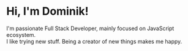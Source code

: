# Hi, I'm Dominik!

I'm passionate Full Stack Developer, mainly focused on JavaScript ecosystem. </br> I like trying new stuff. Being a creator of new things makes me happy.


<!-- ### :handshake: Realizations:
  1. [Swiftproxy](https://swiftproxy.io/)-->

<!---
### :crystal_ball: Cooking:
  1. [Advanced DB Sessions](https://github.com/DominikKoniarz/nextjs-advanced-multiple-db-sessions)
-->

<!--### 📃 My latest Projects:
  1. [Site builder](https://github.com/DominikKoniarz/site-builder-test)
  2. [Advanced DB Sessions](https://github.com/DominikKoniarz/nextjs-advanced-multiple-db-sessions)
  3. [Next.js Todo List App](https://github.com/DominikKoniarz/nextjs-todo-list)
  4. [Next.js OpenAI API Integration](https://github.com/DominikKoniarz/nextjs-chatgpt-integration)
  5. [Social Media App](https://github.com/DominikKoniarz/Social-Media-App)
  6. [Golang Chat Application](https://github.com/DominikKoniarz/chat-app-golang)
  7. [URL Shortener](https://github.com/DominikKoniarz/URL-Shortener)
  8. [React NodeJS Newsletter App](https://newsletter.dominikkoniarz.pl/)

:arrow_forward: [And more...](https://github.com/DominikKoniarz?tab=repositories)
-->


<!---
### :chart_with_upwards_trend: My Stats
<p><img align="left" src="https://github-readme-stats.vercel.app/api/top-langs?username=dominikkoniarz&show_icons=true&locale=en&layout=compact" alt="dominikkoniarz" /></p>

<p>&nbsp;<img align="center" src="https://github-readme-stats.vercel.app/api?username=dominikkoniarz&show_icons=true&locale=en" alt="dominikkoniarz" /></p>

<p><img align="center" src="https://github-readme-streak-stats.herokuapp.com/?user=dominikkoniarz&" alt="dominikkoniarz" /></p>
-->
